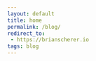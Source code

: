 ```yaml
---
layout: default
title: home
permalink: /blog/
redirect_to:
 - https://brianscherer.io
tags: blog
---
```

